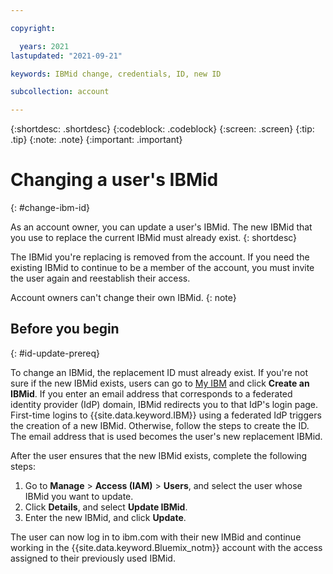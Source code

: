 ```yaml
---

copyright:

  years: 2021
lastupdated: "2021-09-21"

keywords: IBMid change, credentials, ID, new ID

subcollection: account

---
```


{:shortdesc: .shortdesc}
{:codeblock: .codeblock}
{:screen: .screen}
{:tip: .tip}
{:note: .note}
{:important: .important}

# Changing a user's IBMid
{: #change-ibm-id}


As an account owner, you can update a user's IBMid. The new IBMid that you use to replace the current IBMid must already exist.
{: shortdesc}

The IBMid you're replacing is removed from the account. If you need the existing IBMid to continue to be a member of the account, you must invite the user again and reestablish their access.

Account owners can't change their own IBMid. 
{: note}

## Before you begin
{: #id-update-prereq}

To change an IBMid, the replacement ID must already exist. If you're not sure if the new IBMid exists, users can go to [My IBM](myibm.ibm.com) and click **Create an IBMid**. If you enter an email address that corresponds to a federated identity provider (IdP) domain, IBMid redirects you to that IdP's login page. First-time logins to {{site.data.keyword.IBM}} using a federated IdP triggers the creation of a new IBMid. Otherwise, follow the steps to create the ID. The email address that is used becomes the user's new replacement IBMid. 

After the user ensures that the new IBMid exists, complete the following steps:  

1. Go to **Manage** > **Access (IAM)** > **Users**, and select the user whose IBMid you want to update. 
2. Click **Details**, and select **Update IBMid**.
3. Enter the new IBMid, and click **Update**. 

The user can now log in to ibm.com with their new IMBid and continue working in the {{site.data.keyword.Bluemix_notm}} account with the access assigned to their previously used IBMid. 
